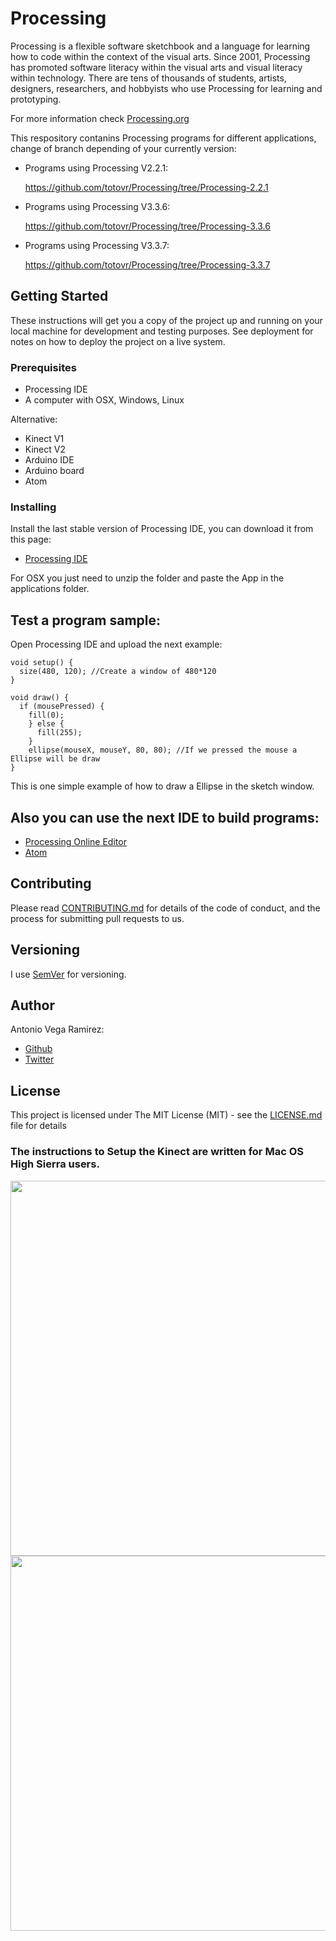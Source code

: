 # Processing

Processing is a flexible software sketchbook and a language for learning how to code within the context of the visual arts. Since 2001, Processing has promoted software literacy within the visual arts and visual literacy within technology. There are tens of thousands of students, artists, designers, researchers, and hobbyists who use Processing for learning and prototyping.

For more information check [Processing.org](https://processing.org/reference/)

This respository contanins Processing programs for different applications, change of branch depending of your currently version:

* Programs using Processing V2.2.1:

    https://github.com/totovr/Processing/tree/Processing-2.2.1

* Programs using Processing V3.3.6:

    https://github.com/totovr/Processing/tree/Processing-3.3.6

* Programs using Processing V3.3.7:

    https://github.com/totovr/Processing/tree/Processing-3.3.7

## Getting Started

These instructions will get you a copy of the project up and running on your local machine for development and testing purposes. See deployment for notes on how to deploy the project on a live system.

### Prerequisites

* Processing IDE
* A computer with OSX, Windows, Linux

Alternative:

* Kinect V1
* Kinect V2
* Arduino IDE
* Arduino board
* Atom

### Installing

Install the last stable version of Processing IDE, you can download it from this page:

* [Processing IDE](https://processing.org/download/)

For OSX you just need to unzip the folder and paste the App in the applications folder.

## Test a program sample:

Open Processing IDE and upload the next example:
```
void setup() {
  size(480, 120); //Create a window of 480*120
}

void draw() {
  if (mousePressed) {
    fill(0);
    } else {
      fill(255);
    }
    ellipse(mouseX, mouseY, 80, 80); //If we pressed the mouse a Ellipse will be draw
}
```
This is one simple example of how to draw a Ellipse in the sketch window.

## Also you can use the next IDE to build programs:

* [Processing Online Editor](http://js.do/blog/processing/editor/)
* [Atom](https://atom.io/)

## Contributing

Please read [CONTRIBUTING.md](https://github.com/totovr/Processing/blob/master/CONTRIBUTING.md) for details of the code of conduct, and the process for submitting pull requests to us.

## Versioning

I use [SemVer](http://semver.org/) for versioning.

## Author

Antonio Vega Ramirez:

* [Github](https://github.com/totovr)
* [Twitter](https://twitter.com/SpainDice)

## License

This project is licensed under The MIT License (MIT) - see the [LICENSE.md](https://github.com/totovr/Processing/blob/master/LICENSE.md) file for details

### The instructions to Setup the Kinect are written for Mac OS High Sierra users.

<img src="https://github.com/totovr/SimpleOpenni/blob/master/Images/Skeleton_Tracking.png" width="600">
<img src="https://github.com/totovr/SimpleOpenni/blob/master/Images/deep.png" width="600">
